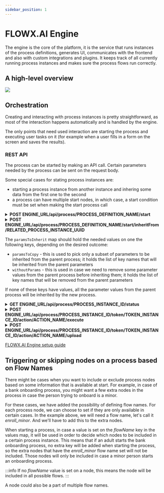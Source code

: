 ```yaml
---
sidebar_position: 1
---
```


# FLOWX.AI Engine

The engine is the core of the platform, it is the service that runs instances of the process definitions, generates UI, communicates with the frontend and also with custom integrations and plugins. It keeps track of all currently running process instances and makes sure the process flows run correctly.

## A high-level overview

![](https://s3.eu-west-1.amazonaws.com/docx.flowx.ai/platform-deep-dive/image%20%2820%29.png)

## Orchestration

Creating and interacting with process instances is pretty straightforward, as most of the interaction happens automatically and is handled by the engine.

The only points that need used interaction are starting the process and executing user tasks on it (for example when a user fills in a form on the screen and saves the results).

### REST API

The process can be started by making an API call. Certain parameters needed by the process can be sent on the request body.

Some special cases for stating process instances are:

* starting a process instance from another instance and inhering some data from the first one to the second
* a process can have multiple start nodes, in which case, a start condition must be set when making the start process call

<details>
<summary><span class="postcall"><b>POST</b></span><b> ENGINE_URL/api/process/PROCESS_DEFINITION_NAME/start</b></summary>

**Start process** - starts a new process instance for the requested process definition name

**Parameters**

**Path**

`PROCESS_DEFINITION_NAME` (string) - the name of the process definition to instantiate

**Body** (object) - a JSON object with relevant process data

**Responses**

200 - returns all the relevant process instance data

</details>


<details>
<summary><span class="postcall"><b>POST</b></span> <b>ENGINE_URL/api/process/PROCESS_DEFINITION_NAME/start/inheritFrom/RELATED_PROCESS_INSTANCE_UUID</b></summary>

**Start process and inherit values from previous process** - start a new process instance which inherits some values from a previous process

**Parameters**

**Path**

`RELATED_PEROCESS_INSTANCE_UUID` (string) - the name of the process definition to instantiate

`PROCESS_DEFINITION_NAME` (string) - the name of the process definition to be started


**Body** 

`paramsToInherit` (string) - a map with info regarding which values to copy from the related process instance

**Responses**

200 

</details>

The `paramsToInherit` map should hold the needed values on one the following keys, depending on the desired outcome:

* `paramsToCopy` - this is used to pick only a subset of parameters to be inherited from the parent process; it holds the list of key names that will be inherited from the parent parameters
* `withoutParams` - this is used in case we need to remove some parameter values from the parent process before inheriting them; it holds the list of key names that will be removed from the parent parameters

If none of these keys have values, all the parameter values from the parent process will be inherited by the new process.


<details>
<summary><span class="getcall"><b>GET</b></span> <b>ENGINE_URL/api/process/PROCESS_INSTANCE_ID/status</b></summary>

**Process status** - returns the complete data about the requested process instance

**Parameters**

**Path**

`PROCESS_INSTANCE_ID` (string) - the name of the process definition to instantiate

**Responses**

200 - returns all the info related to the requested process instance

</details>


<details>
<summary><span class="postcall"><b>POST</b></span> <b>ENGINE_URL/api/process/PROCESS_INSTANCE_ID/token/TOKEN_INSTANCE_ID/action/ACTION_NAME/execute</b></summary>

**Execute action** - runs an action on a process instance

**Parameters**

**Path**

`ACTION_NAME` (string) - the name of the action to run

`TOKEN_INSTANCE_ID` (integer) - the token instance ID

`PROCESS_INSTANCE_ID` (integer) - the process instance ID

**Responses**

200 

</details>


<details>
<summary><span class="postcall"><b>POST</b></span> <b>ENGINE_URL/api/process/PROCESS_INSTANCE_ID/token/TOKEN_INSTANCE_ID/action/ACTION_NAME/upload</b></summary>

**File upload** - runs an action to upload file to the process instance

**Parameters**

**Path**

`ACTION_NAME` (string) - the name of the action to run

`TOKEN_INSTANCE_ID` (integer) - the token instance ID

`PROCESS_INSTANCE_ID` (integer) - the process instance ID

**Responses**

200 

</details>

[FLOWX.AI Engine setup guide](../../platform-setup-guides/flowx-engine-setup-guide/flowx-engine-setup-guide.md)

## Triggering or skipping nodes on a process based on Flow Names

There might be cases when you want to include or exclude process nodes based on some information that is available at start. For example, in case of a bank onboarding process, you might want a few extra nodes in the process in case the person trying to onboard is a minor.

For these cases, we have added the possibility of defining flow names. For each process node, we can choose to set if they are only available in certain cases. In the example above, we will need a flow name, let's call it _enroll\_minor_. And we'll have to add this to the extra nodes.

When starting a process, in case a value is set on the _flowName_ key in the values map, it will be used in order to decide which nodes to be included in a certain process instance. This means that if an adult starts the bank onboarding process, no extra key will be added when starting the process, so the extra nodes that have the _enroll\_minor_ flow name set will not be included. Those nodes will only be included in case a minor person starts an onboarding process.

:::info
If no _flowName_ value is set on a node, this means the node will be included in all possible flows.
:::

A node could also be a part of multiple flow names.
